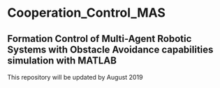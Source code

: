 # Cooperation_Control_MAS
Formation Control of Multi-Agent Robotic Systems with Obstacle Avoidance capabilities simulation with MATLAB
---
This repository will be updated by August 2019 
